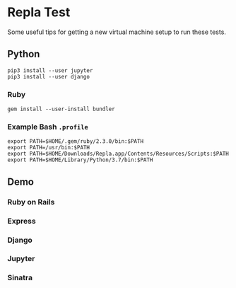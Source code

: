 # Repla Test

Some useful tips for getting a new virtual machine setup to run these tests.

## Python

	pip3 install --user jupyter
	pip3 install --user django

### Ruby

	gem install --user-install bundler

### Example Bash `.profile`

	export PATH=$HOME/.gem/ruby/2.3.0/bin:$PATH
	export PATH=/usr/bin:$PATH
	export PATH=$HOME/Downloads/Repla.app/Contents/Resources/Scripts:$PATH
	export PATH=$HOME/Library/Python/3.7/bin:$PATH

## Demo

### Ruby on Rails

### Express

### Django

### Jupyter

### Sinatra
